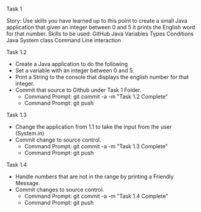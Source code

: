 Task 1

Story:
Use skills you have learned up to this point to create a small Java application that given an integer between 0 and 5 it prints the English word for that number.
Skills to be used:
	GitHub
	Java
	Variables
	Types
	Conditions
	Java System class
	Command Line interaction

Task 1.2
- Create a Java application to do the following
- Set a variable with an integer between 0 and 5.
- Print a String to the console that displays the english number for that integer.
- Commit that source to Github under Task 1 Folder.
  - Command Prompt: git commit -a -m "Task 1.2 Complete"
  - Command Prompt: git push

Task 1.3
- Change the application from 1.1 to take the input from the user (System.in)
- Commit change to source control.
  - Command Prompt: git commit -a -m "Task 1.3 Complete"
  - Command Prompt: git push

Task 1.4 
- Handle numbers that are not in the range by printing a Friendly Message. 
- Commit changes to source control.
  - Command Prompt: git commit -a -m "Task 1.4 Complete"
  - Command Prompt: git push


